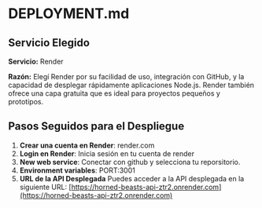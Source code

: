 # DEPLOYMENT.md

## Servicio Elegido

**Servicio:** Render

**Razón:** Elegí Render por su facilidad de uso, integración con GitHub, y la capacidad de desplegar rápidamente aplicaciones Node.js. Render también ofrece una capa gratuita que es ideal para proyectos pequeños y prototipos.

## Pasos Seguidos para el Despliegue

1. **Crear una cuenta en Render**: render.com
2. **Login en Render**: Inicia sesión en tu cuenta de render
3. **New web service**: Conectar con github y selecciona tu reporsitorio.
4. **Environment variables**: PORT:3001
5. **URL de la API Desplegada** 
Puedes acceder a la API desplegada en la siguiente URL:
[https://horned-beasts-api-ztr2.onrender.com](https://horned-beasts-api-ztr2.onrender.com)